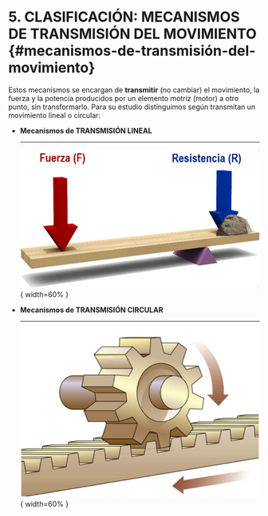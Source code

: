# 5. CLASIFICACIÓN: MECANISMOS DE TRANSMISIÓN DEL MOVIMIENTO {#mecanismos-de-transmisión-del-movimiento}

Estos mecanismos se encargan de **transmitir** (no cambiar) el movimiento, la fuerza y la potencia producidos por un elemento motriz (motor) a otro punto, sin transformarlo. Para su estudio distinguimos según transmitan un movimiento lineal o circular:

<div class="grid cards" markdown>

-   **Mecanismos de TRANSMISIÓN LINEAL**

    ---

    ![Mecanismo_transmision](/media/palanca.png){ width=60% }

-   **Mecanismos de TRANSMISIÓN CIRCULAR**

    ---

    ![Mecanismo_transformacion](/media/mecanismo_transformacion.jpg){ width=60% }

</div>